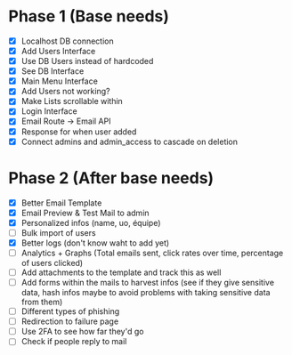 # Phase 1 (Base needs)

- [x] Localhost DB connection
- [x] Add Users Interface
- [x] Use DB Users instead of hardcoded
- [x] See DB Interface
- [x] Main Menu Interface
- [x] Add Users not working?
- [x] Make Lists scrollable within
- [x] Login Interface
- [x] Email Route -> Email API
- [x] Response for when user added
- [x] Connect admins and admin_access to cascade on deletion

# Phase 2 (After base needs)

- [x] Better Email Template
- [x] Email Preview & Test Mail to admin
- [x] Personalized infos (name, uo, équipe)
- [ ] Bulk import of users
- [x] Better logs (don't know waht to add yet)
- [ ] Analytics + Graphs (Total emails sent, click rates over time, percentage of users clicked)
- [ ] Add attachments to the template and track this as well
- [ ] Add forms within the mails to harvest infos (see if they give sensitive data, hash infos maybe to avoid problems with taking sensitive data from them)
- [ ] Different types of phishing
- [ ] Redirection to failure page
- [ ] Use 2FA to see how far they'd go
- [ ] Check if people reply to mail

